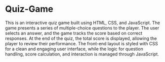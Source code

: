 # Quiz-Game
This is an interactive quiz game built using HTML, CSS, and JavaScript. The game presents a series of multiple-choice questions to the player. The user selects an answer, and the game tracks the score based on correct responses. At the end of the quiz, the total score is displayed, allowing the player to review their performance. The front-end layout is styled with CSS for a clean and engaging user interface, while the logic for question handling, score calculation, and interaction is managed through JavaScript.

